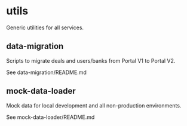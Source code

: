 # utils

Generic utilities for all services.

## data-migration

Scripts to migrate deals and users/banks from Portal V1 to Portal V2.

See data-migration/README.md

## mock-data-loader

Mock data for local development and all non-production environments.

See mock-data-loader/README.md
